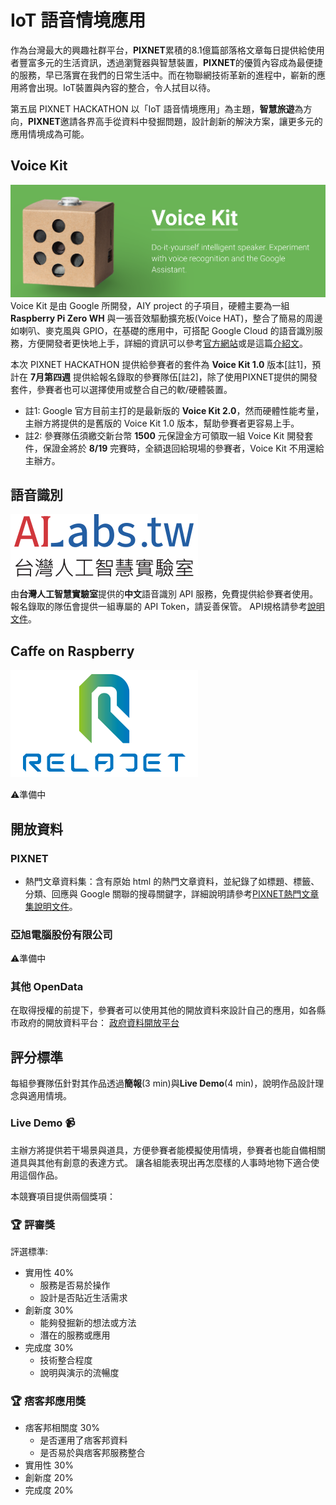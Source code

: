 # IoT 語音情境應用

作為台灣最大的興趣社群平台，**PIXNET**累積的8.1億篇部落格文章每日提供給使用者豐富多元的生活資訊，透過瀏覽器與智慧裝置，**PIXNET**的優質內容成為最便捷的服務，早已落實在我們的日常生活中。而在物聯網技術革新的進程中，嶄新的應用將會出現。IoT裝置與內容的整合，令人拭目以待。

第五屆 PIXNET HACKATHON 以「IoT 語音情境應用」為主題，**智慧旅遊**為方向，**PIXNET**邀請各界高手從資料中發掘問題，設計創新的解決方案，讓更多元的應用情境成為可能。

## Voice Kit
![](static/voicekit.png)
Voice Kit 是由 Google 所開發，AIY project 的子項目，硬體主要為一組 **Raspberry Pi Zero WH** 與一張音效驅動擴充板(Voice HAT)，整合了簡易的周邊如喇叭、麥克風與 GPIO，在基礎的應用中，可搭配 Google Cloud 的語音識別服務，方便開發者更快地上手，詳細的資訊可以參考[官方網站](https://aiyprojects.withgoogle.com/voice/)或是這篇[介紹文](https://makerpro.cc/2018/05/google-aiy-for-maker/)。

本次 PIXNET HACKATHON 提供給參賽者的套件為 **Voice Kit 1.0** 版本[註1]，預計在 **7月第四週** 提供給報名錄取的參賽隊伍[註2]，除了使用PIXNET提供的開發套件，參賽者也可以選擇使用或整合自己的軟/硬體裝置。

* 註1: Google 官方目前主打的是最新版的 **Voice Kit 2.0**，然而硬體性能考量，主辦方將提供的是舊版的 Voice Kit 1.0 版本，幫助參賽者更容易上手。
* 註2: 參賽隊伍須繳交新台幣 **1500** 元保證金方可領取一組 Voice Kit 開發套件，保證金將於 **8/19** 完賽時，全額退回給現場的參賽者，Voice Kit 不用還給主辦方。

## 語音識別
![](./static/ailabstw.png)

由**台灣人工智慧實驗室**提供的**中文**語音識別 API 服務，免費提供給參賽者使用。
報名錄取的隊伍會提供一組專屬的 API Token，請妥善保管。
API規格請參考[說明文件](../opendata/ailabstw.md)。

## Caffe on Raspberry
![](./static/relajet.png)

⚠️準備中

## 開放資料

### PIXNET
* 熱門文章資料集：含有原始 html 的熱門文章資料，並紀錄了如標題、標籤、分類、回應與 Google 關聯的搜尋關鍵字，詳細說明請參考[PIXNET熱門文章集說明文件](../opendata/pixnet.md)。

### 亞旭電腦股份有限公司
⚠️準備中


### 其他 OpenData
在取得授權的前提下，參賽者可以使用其他的開放資料來設計自己的應用，如各縣市政府的開放資料平台：
[政府資料開放平台](https://data.gov.tw/)

## 評分標準

每組參賽隊伍針對其作品透過**簡報**(3 min)與**Live Demo**(4 min)，說明作品設計理念與適用情境。

### Live Demo 📹

主辦方將提供若干場景與道具，方便參賽者能模擬使用情境，參賽者也能自備相關道具與其他有創意的表達方式。
讓各組能表現出再怎麼樣的人事時地物下適合使用這個作品。

本競賽項目提供兩個獎項：

### 🏆 評審獎
評選標準:

* 實用性 40%
	* 服務是否易於操作
	* 設計是否貼近生活需求
* 創新度 30%
	* 能夠發掘新的想法或方法
	* 潛在的服務或應用
* 完成度 30%
	* 技術整合程度
	* 說明與演示的流暢度

### 🏆 痞客邦應用獎
* 痞客邦相關度 30%
	* 是否運用了痞客邦資料
	* 是否易於與痞客邦服務整合
* 實用性 30%
* 創新度 20%
* 完成度 20%

